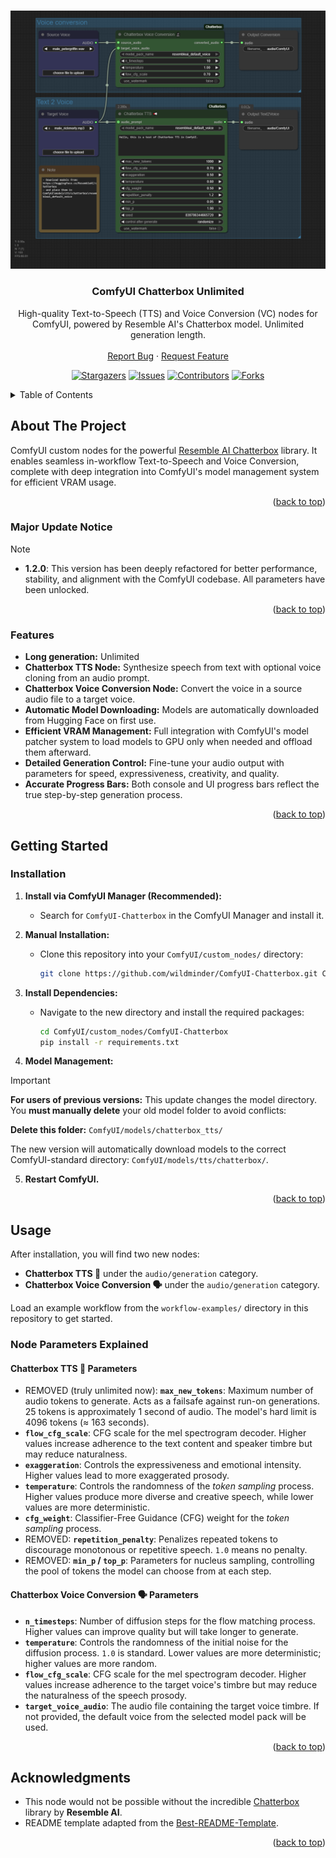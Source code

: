 <!-- Improved compatibility of back to top link: See: https://github.com/othneildrew/Best-README-Template/pull/73 -->
<a id="readme-top"></a>

<!-- PROJECT LOGO -->
<br />
<div align="center">
  <a href="https://github.com/wildminder/ComfyUI-Chatterbox">
    <img src="./workflow-examples/ChatterboxTTS-workflow.png" alt="Chatterbox Nodes in ComfyUI">
  </a>

  <h3 align="center">ComfyUI Chatterbox Unlimited</h3>

  <p align="center">
    High-quality Text-to-Speech (TTS) and Voice Conversion (VC) nodes for ComfyUI, powered by Resemble AI's Chatterbox model. Unlimited generation length.
    <br />
    <br />
    <a href="https://github.com/wildminder/ComfyUI-Chatterbox/issues/new?labels=bug&template=bug-report---.md">Report Bug</a>
    ·
    <a href="https://github.com/wildminder/ComfyUI-Chatterbox/issues/new?labels=enhancement&template=feature-request---.md">Request Feature</a>

<!-- PROJECT SHIELDS -->
[![Stargazers][stars-shield]][stars-url]
[![Issues][issues-shield]][issues-url]
[![Contributors][contributors-shield]][contributors-url]
[![Forks][forks-shield]][forks-url]
  </p>

</div>

<!-- TABLE OF CONTENTS -->
<details>
  <summary>Table of Contents</summary>
  <ol>
    <li>
      <a href="#about-the-project">About The Project</a>
      <ul>
        <li><a href="#major-update-notice">Major Update Notice</a></li>
        <li><a href="#features">Features</a></li>
      </ul>
    </li>
    <li>
      <a href="#getting-started">Getting Started</a>
      <ul>
        <li><a href="#installation">Installation</a></li>
      </ul>
    </li>
    <li><a href="#usage">Usage</a>
        <ul>
        <li><a href="#node-parameters-explained">Node Parameters Explained</a></li>
      </ul>
    </li>
    <li><a href="#roadmap">Roadmap</a></li>
    <li><a href="#contributing">Contributing</a></li>
    <li><a href="#acknowledgments">Acknowledgments</a></li>
  </ol>
</details>

<!-- ABOUT THE PROJECT -->
## About The Project

ComfyUI custom nodes for the powerful [Resemble AI Chatterbox](https://github.com/resemble-ai/chatterbox) library. It enables seamless in-workflow Text-to-Speech and Voice Conversion, complete with deep integration into ComfyUI's model management system for efficient VRAM usage.


<p align="right">(<a href="#readme-top">back to top</a>)</p>

### Major Update Notice

> [!NOTE]
>  *  **1.2.0**: This version has been deeply refactored for better performance, stability, and alignment with the ComfyUI codebase. All parameters have been unlocked.


<p align="right">(<a href="#readme-top">back to top</a>)</p>

### Features

*   **Long generation:** Unlimited
*   **Chatterbox TTS Node:** Synthesize speech from text with optional voice cloning from an audio prompt.
*   **Chatterbox Voice Conversion Node:** Convert the voice in a source audio file to a target voice.
*   **Automatic Model Downloading:** Models are automatically downloaded from Hugging Face on first use.
*   **Efficient VRAM Management:** Full integration with ComfyUI's model patcher system to load models to GPU only when needed and offload them afterward.
*   **Detailed Generation Control:** Fine-tune your audio output with parameters for speed, expressiveness, creativity, and quality.
*   **Accurate Progress Bars:** Both console and UI progress bars reflect the true step-by-step generation process.

<p align="right">(<a href="#readme-top">back to top</a>)</p>

<!-- GETTING STARTED -->
## Getting Started

### Installation

1.  **Install via ComfyUI Manager (Recommended):**
    *   Search for `ComfyUI-Chatterbox` in the ComfyUI Manager and install it.

2.  **Manual Installation:**
    *   Clone this repository into your `ComfyUI/custom_nodes/` directory:
        ```bash
        git clone https://github.com/wildminder/ComfyUI-Chatterbox.git ComfyUI/custom_nodes/ComfyUI-Chatterbox
        ```

3.  **Install Dependencies:**
    *   Navigate to the new directory and install the required packages:
        ```bash
        cd ComfyUI/custom_nodes/ComfyUI-Chatterbox
        pip install -r requirements.txt
        ```

4.  **Model Management:**
> [!IMPORTANT]  
> **For users of previous versions:** This update changes the model directory. You **must manually delete** your old model folder to avoid conflicts:
>
> **Delete this folder:** `ComfyUI/models/chatterbox_tts/`
>
> The new version will automatically download models to the correct ComfyUI-standard directory: `ComfyUI/models/tts/chatterbox/`.

5.  **Restart ComfyUI.**

<p align="right">(<a href="#readme-top">back to top</a>)</p>

<!-- USAGE EXAMPLES -->
## Usage

After installation, you will find two new nodes:
*   **Chatterbox TTS 📢** under the `audio/generation` category.
*   **Chatterbox Voice Conversion 🗣️** under the `audio/generation` category.

Load an example workflow from the `workflow-examples/` directory in this repository to get started.

### Node Parameters Explained

#### Chatterbox TTS 📢 Parameters
  
  *   REMOVED (truly unlimited now): **`max_new_tokens`**: Maximum number of audio tokens to generate. Acts as a failsafe against run-on generations. 25 tokens is approximately 1 second of audio. The model's hard limit is 4096 tokens (≈ 163 seconds).
  *   **`flow_cfg_scale`**: CFG scale for the mel spectrogram decoder. Higher values increase adherence to the text content and speaker timbre but may reduce naturalness.
  *   **`exaggeration`**: Controls the expressiveness and emotional intensity. Higher values lead to more exaggerated prosody.
  *   **`temperature`**: Controls the randomness of the *token sampling* process. Higher values produce more diverse and creative speech, while lower values are more deterministic.
  *   **`cfg_weight`**: Classifier-Free Guidance (CFG) weight for the *token sampling* process.
  *   REMOVED: **`repetition_penalty`**: Penalizes repeated tokens to discourage monotonous or repetitive speech. `1.0` means no penalty.
  *   REMOVED: **`min_p` / `top_p`**: Parameters for nucleus sampling, controlling the pool of tokens the model can choose from at each step.
  

#### Chatterbox Voice Conversion 🗣️ Parameters
  
  *   **`n_timesteps`**: Number of diffusion steps for the flow matching process. Higher values can improve quality but will take longer to generate.
  *   **`temperature`**: Controls the randomness of the initial noise for the diffusion process. `1.0` is standard. Lower values are more deterministic; higher values are more random.
  *   **`flow_cfg_scale`**: CFG scale for the mel spectrogram decoder. Higher values increase adherence to the target voice's timbre but may reduce the naturalness of the speech prosody.
  *   **`target_voice_audio`**: The audio file containing the target voice timbre. If not provided, the default voice from the selected model pack will be used.


<p align="right">(<a href="#readme-top">back to top</a>)</p>


<!-- ACKNOWLEDGMENTS -->
## Acknowledgments

*   This node would not be possible without the incredible [Chatterbox](https://github.com/resemble-ai/chatterbox) library by **Resemble AI**.
*   README template adapted from the [Best-README-Template](https://github.com/othneildrew/Best-README-Template).

<p align="right">(<a href="#readme-top">back to top</a>)</p>

<!-- MARKDOWN LINKS & IMAGES -->
[contributors-shield]: https://img.shields.io/github/contributors/wildminder/ComfyUI-Chatterbox.svg?style=for-the-badge
[contributors-url]: https://github.com/wildminder/ComfyUI-Chatterbox/graphs/contributors
[forks-shield]: https://img.shields.io/github/forks/wildminder/ComfyUI-Chatterbox.svg?style=for-the-badge
[forks-url]: https://github.com/wildminder/ComfyUI-Chatterbox/network/members
[stars-shield]: https://img.shields.io/github/stars/wildminder/ComfyUI-Chatterbox.svg?style=for-the-badge
[stars-url]: https://github.com/wildminder/ComfyUI-Chatterbox/stargazers
[issues-shield]: https://img.shields.io/github/issues/wildminder/ComfyUI-Chatterbox.svg?style=for-the-badge
[issues-url]: https://github.com/wildminder/ComfyUI-Chatterbox/issues
